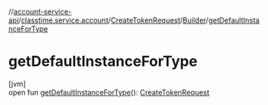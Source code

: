 //[account-service-api](../../../../index.md)/[classtime.service.account](../../index.md)/[CreateTokenRequest](../index.md)/[Builder](index.md)/[getDefaultInstanceForType](get-default-instance-for-type.md)

# getDefaultInstanceForType

[jvm]\
open fun [getDefaultInstanceForType](get-default-instance-for-type.md)(): [CreateTokenRequest](../index.md)
